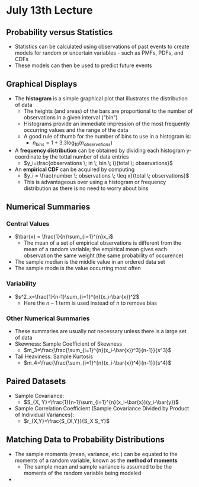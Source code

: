 # July 13th Lecture
## Probability versus Statistics
- Statistics can be calculated using observations of past events to create models for random or uncertain variables - such as PMFs, PDFs, and CDFs
- These models can then be used to predict future events
## Graphical Displays
- The **histogram** is a simple graphical plot that illustrates the distribution of data
    - The heights (and areas) of the bars are proportional to the number of observations in a given interval ("bin")
    - Histograms provide an immediate impression of the most frequently occurring values and the range of the data
    - A good rule of thumb for the number of bins to use in a histogram is:
        - $n_{bins}=1 + 3.3\log_{10}(n_{observations})$
- A **frequency distribution** can be obtained  by dividing each histogram y-coordinate by the tottal number of data entries
    - $y_i=\frac{observations \; in \; bin \; i}{total \; observations}$
- An **empirical CDF** can be acquired by computing
    - $y_i = \frac{number \; observations \; \leq x}{total \; observations}$
    - This is advantageous over using a histogram or frequency distribution as there is no need to worry about bins
## Numerical Summaries
### Central Values
- $\bar{x} = \frac{1}{n}\sum_{i=1}^{n}x_i$
    - The mean of a set of empirical observations is different from the mean of a random variable; the empirical mean gives each observation the same weight (the same probability of occurence)
- The sample median is the middle value in an ordered data set
- The sample mode is the value occurring most often
### Variability
- $s^2_x=\frac{1}{n-1}\sum_{i=1}^{n}(x_i-\bar{x})^2$
    - Here the $n - 1$ term is used instead of $n$ to remove bias
### Other Numerical Summaries
- These summaries are usually not necessary unless there is a large set of data
- Skewness: Sample Coefficient of Skewness
    - $m_3=\frac{\frac{\sum_{i=1}^{n}(x_i-\bar{x})^3}{n-1}}{s^3}$
- Tail Heaviness: Sample Kurtosis
    - $m_4=\frac{\frac{\sum_{i=1}^{n}(x_i-\bar{x})^4}{n-1}}{s^4}$
## Paired Datasets
- Sample Covariance:
    - $S_{X, Y}=\frac{1}{n-1}\sum_{i=1}^{n}(x_i-\bar{x})(y_i-\bar{y})$
- Sample Correlation Coefficient (Sample Covariance Divided by Product of Individual Variances):
    - $r_{X,Y}=\frac{S_{X,Y}}{S_X S_Y}$
## Matching Data to Probability Distributions
- The sample moments (mean, variance, etc.) can be equated to the moments of a random variable, known as the **method of moments**
    - The sample mean and sample variance is assumed to be the moments of the random variable being modeled
-